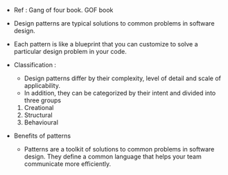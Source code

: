 - Ref : Gang of four book. GOF book
- Design patterns are typical solutions to common problems in software design. 
- Each pattern is like a blueprint that you can customize to solve a particular
  design problem in your code.

- Classification : 
  - Design patterns differ by their complexity, level of detail and scale of applicability. 
  - In addition, they can be categorized by their intent and divided into three groups
  1. Creational
  2. Structural
  3. Behavioural

- Benefits of patterns
  - Patterns are a toolkit of solutions to common problems in software design. They define
    a common language that helps your team communicate more efficiently.